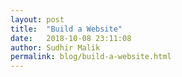 ```yaml
---
layout: post
title:  "Build a Website"
date:   2018-10-08 23:11:08
author: Sudhir Malik
permalink: blog/build-a-website.html
---
```

